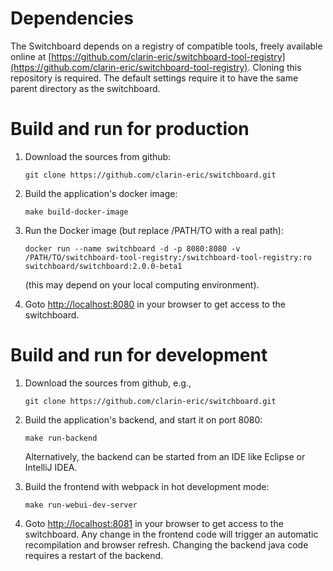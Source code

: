 # Dependencies

The Switchboard depends on a registry of compatible tools, freely available online at
[https://github.com/clarin-eric/switchboard-tool-registry](https://github.com/clarin-eric/switchboard-tool-registry).
Cloning this repository is required. The default settings require it to have the same parent directory as the switchboard.

# Build and run for production

1. Download the sources from github:

   ```git clone https://github.com/clarin-eric/switchboard.git```

2. Build the application's docker image:

   ```make build-docker-image```

3. Run the Docker image (but replace /PATH/TO with a real path):

   ```docker run --name switchboard -d -p 8080:8080 -v /PATH/TO/switchboard-tool-registry:/switchboard-tool-registry:ro switchboard/switchboard:2.0.0-beta1 ```

   (this may depend on your local computing environment).

4. Goto [http://localhost:8080](http://localhost:8080) in your browser to get access to the switchboard.

# Build and run for development

1. Download the sources from github, e.g.,

   ```git clone https://github.com/clarin-eric/switchboard.git```

2. Build the application's backend, and start it on port 8080:

   ```make run-backend```

   Alternatively, the backend can be started from an IDE like Eclipse or IntelliJ IDEA.

3. Build the frontend with webpack in hot development mode:

   ```make run-webui-dev-server```

4. Goto [http://localhost:8081](http://localhost:8081) in your browser to get access to the switchboard.
   Any change in the frontend code will trigger an automatic recompilation and browser refresh.
   Changing the backend java code requires a restart of the backend.

